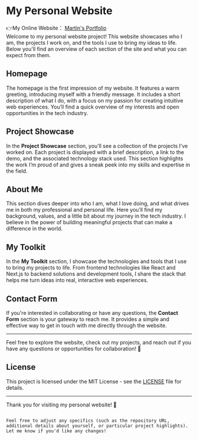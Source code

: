 # My Personal Website
<div>
👉My Online Website：
        <a href="https://martin-portfolio-gules.vercel.app/">
            Martin's Portfolio
            <br>
        </a>
</div>
Welcome to my personal website project! This website showcases who I am, the projects I work on, and the tools I use to bring my ideas to life. Below you'll find an overview of each section of the site and what you can expect from them.

## Homepage

The homepage is the first impression of my website. It features a warm greeting, introducing myself with a friendly message. It includes a short description of what I do, with a focus on my passion for creating intuitive web experiences. You’ll find a quick overview of my interests and open opportunities in the tech industry.

## Project Showcase

In the **Project Showcase** section, you’ll see a collection of the projects I’ve worked on. Each project is displayed with a brief description, a link to the demo, and the associated technology stack used. This section highlights the work I’m proud of and gives a sneak peek into my skills and expertise in the field.

## About Me

This section dives deeper into who I am, what I love doing, and what drives me in both my professional and personal life. Here you’ll find my background, values, and a little bit about my journey in the tech industry. I believe in the power of building meaningful projects that can make a difference in the world.

## My Toolkit

In the **My Toolkit** section, I showcase the technologies and tools that I use to bring my projects to life. From frontend technologies like React and Next.js to backend solutions and development tools, I share the stack that helps me turn ideas into real, interactive web experiences.

## Contact Form

If you're interested in collaborating or have any questions, the **Contact Form** section is your gateway to reach me. It provides a simple and effective way to get in touch with me directly through the website.

---

Feel free to explore the website, check out my projects, and reach out if you have any questions or opportunities for collaboration! 🚀

## License

This project is licensed under the MIT License - see the [LICENSE](LICENSE) file for details.

---

Thank you for visiting my personal website! 🙌
```

Feel free to adjust any specifics (such as the repository URL, additional details about yourself, or particular project highlights). Let me know if you'd like any changes!